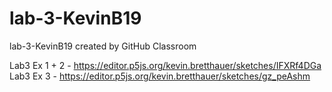 # lab-3-KevinB19
lab-3-KevinB19 created by GitHub Classroom

Lab3 Ex 1 + 2 - https://editor.p5js.org/kevin.bretthauer/sketches/IFXRf4DGa
Lab3 Ex 3 - https://editor.p5js.org/kevin.bretthauer/sketches/gz_peAshm
